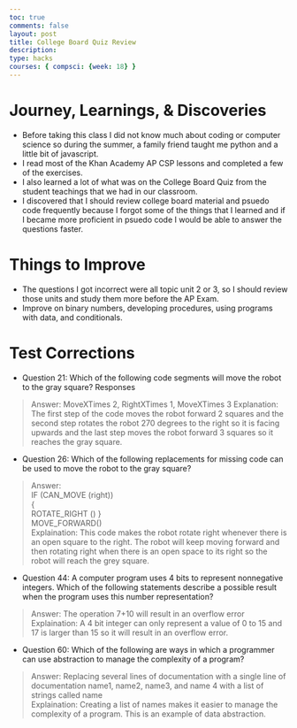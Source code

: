 ```yaml
---
toc: true
comments: false
layout: post
title: College Board Quiz Review
description: 
type: hacks
courses: { compsci: {week: 18} }
---
```

# Journey, Learnings, & Discoveries
- Before taking this class I did not know much about coding or computer science so during the summer, a family friend taught me python and a little bit of javascript.
- I read most of the Khan Academy AP CSP lessons and completed a few of the exercises.
- I also learned a lot of what was on the College Board Quiz from the student teachings that we had in our classroom.
- I discovered that I should review college board material and psuedo code frequently because I forgot some of the things that I learned and if I became more proficient in psuedo code I would be able to answer the questions faster.
# Things to Improve 
- The questions I got incorrect were all topic unit 2 or 3, so I should review those units and study them more before the AP Exam.
- Improve on binary numbers, developing procedures, using programs with data, and conditionals.
# Test Corrections
- Question 21: 
Which of the following code segments will move the robot to the gray square?
Responses
> Answer: MoveXTimes 2, RightXTimes 1, MoveXTimes 3
> Explanation: The first step of the code moves the robot forward 2 squares and the second step rotates the robot 270 degrees to the right so it is facing upwards and the last step moves the robot forward 3 squares so it reaches the gray square.
- Question 26: Which of the following replacements for missing code can be used to move the robot to the gray square?
> Answer:  
IF (CAN_MOVE (right))  
{  
    ROTATE_RIGHT ()
}  
MOVE_FORWARD()  
> Explaination: This code makes the robot rotate right whenever there is an open square to the right. The robot will keep moving forward and then rotating right when there is an open space to its right so the robot will reach the grey square.
- Question 44: A computer program uses 4 bits to represent nonnegative integers. Which of the following statements describe a possible result when the program uses this number representation?
> Answer: The operation 7+10 will result in an overflow error
> Explaination: A 4 bit integer can only represent a value of 0 to 15 and 17 is larger than 15 so it will result in an overflow error.
- Question 60: Which of the following are ways in which a programmer can use abstraction to manage the complexity of a program?
> Answer: Replacing several lines of documentation with a single line of documentation name1, name2, name3, and name 4 with a list of strings called name  
> Explaination: Creating a list of names makes it easier to manage the complexity of a program. This is an example of data abstraction.
